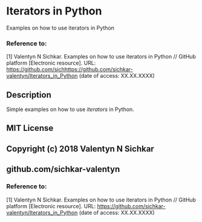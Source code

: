 # Iterators in Python
Examples on how to use iterators in Python

### Reference to:
[1] Valentyn N Sichkar. Examples on how to use iterators in Python // GitHub platform [Electronic resource]. URL: https://github.com/sichhttps://github.com/sichkar-valentyn/Iterators_in_Python (date of access: XX.XX.XXXX)

## Description
Simple examples on how to use _iterators_ in Python.

## MIT License
## Copyright (c) 2018 Valentyn N Sichkar
## github.com/sichkar-valentyn
### Reference to:
[1] Valentyn N Sichkar. Examples on how to use iterators in Python // GitHub platform [Electronic resource]. URL: https://github.com/sichkar-valentyn/Iterators_in_Python (date of access: XX.XX.XXXX)

